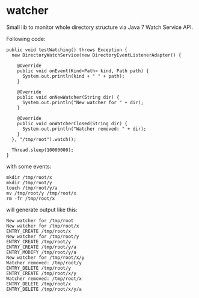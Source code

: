 watcher
=======

Small lib to monitor whole directory structure via Java 7 Watch Service API.
	  
Following code:
	  
    public void testWatching() throws Exception {
      new DirectoryWatchService(new DirectoryEventListenerAdapter() {
  
        @Override
        public void onEvent(Kind<Path> kind, Path path) {
          System.out.println(kind + " " + path);
        }

        @Override
        public void onNewWatcher(String dir) {
          System.out.println("New watcher for " + dir);
        }

        @Override
        public void onWatcherClosed(String dir) {
          System.out.println("Watcher removed: " + dir);
        }
      }, "/tmp/root").watch();

      Thread.sleep(10000000);
    }
  
with some events:

	mkdir /tmp/root/x
	mkdir /tmp/root/y
	touch /tmp/root/y/a
	mv /tmp/root/y /tmp/root/x
	rm -fr /tmp/root/x

will generate output like this:

	New watcher for /tmp/root
	New watcher for /tmp/root/x
	ENTRY_CREATE /tmp/root/x
	New watcher for /tmp/root/y
	ENTRY_CREATE /tmp/root/y
	ENTRY_CREATE /tmp/root/y/a
	ENTRY_MODIFY /tmp/root/y/a
	New watcher for /tmp/root/x/y
	Watcher removed: /tmp/root/y
	ENTRY_DELETE /tmp/root/y
	ENTRY_CREATE /tmp/root/x/y
	Watcher removed: /tmp/root/x
	ENTRY_DELETE /tmp/root/x
	ENTRY_DELETE /tmp/root/x/y/a

